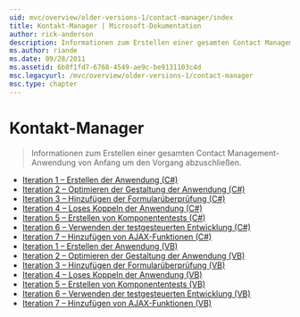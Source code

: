 ```yaml
---
uid: mvc/overview/older-versions-1/contact-manager/index
title: Kontakt-Manager | Microsoft-Dokumentation
author: rick-anderson
description: Informationen zum Erstellen einer gesamten Contact Management-Anwendung von Anfang um den Vorgang abzuschließen.
ms.author: riande
ms.date: 09/28/2011
ms.assetid: 6b0f1fd7-6768-4549-ae9c-be9131103c4d
msc.legacyurl: /mvc/overview/older-versions-1/contact-manager
msc.type: chapter
---
```

<a name="contact-manager"></a>Kontakt-Manager
====================
> Informationen zum Erstellen einer gesamten Contact Management-Anwendung von Anfang um den Vorgang abzuschließen.


- [Iteration 1 – Erstellen der Anwendung (C#)](iteration-1-create-the-application-cs.md)
- [Iteration 2 – Optimieren der Gestaltung der Anwendung (C#)](iteration-2-make-the-application-look-nice-cs.md)
- [Iteration 3 – Hinzufügen der Formularüberprüfung (C#)](iteration-3-add-form-validation-cs.md)
- [Iteration 4 – Loses Koppeln der Anwendung (C#)](iteration-4-make-the-application-loosely-coupled-cs.md)
- [Iteration 5 – Erstellen von Komponententests (C#)](iteration-5-create-unit-tests-cs.md)
- [Iteration 6 – Verwenden der testgesteuerten Entwicklung (C#)](iteration-6-use-test-driven-development-cs.md)
- [Iteration 7 – Hinzufügen von AJAX-Funktionen (C#)](iteration-7-add-ajax-functionality-cs.md)
- [Iteration 1 – Erstellen der Anwendung (VB)](iteration-1-create-the-application-vb.md)
- [Iteration 2 – Optimieren der Gestaltung der Anwendung (VB)](iteration-2-make-the-application-look-nice-vb.md)
- [Iteration 3 – Hinzufügen der Formularüberprüfung (VB)](iteration-3-add-form-validation-vb.md)
- [Iteration 4 – Loses Koppeln der Anwendung (VB)](iteration-4-make-the-application-loosely-coupled-vb.md)
- [Iteration 5 – Erstellen von Komponententests (VB)](iteration-5-create-unit-tests-vb.md)
- [Iteration 6 – Verwenden der testgesteuerten Entwicklung (VB)](iteration-6-use-test-driven-development-vb.md)
- [Iteration 7 – Hinzufügen von AJAX-Funktionen (VB)](iteration-7-add-ajax-functionality-vb.md)
